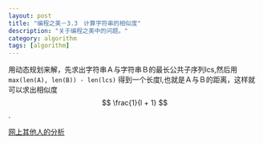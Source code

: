 ```yaml
---
layout: post
title: "编程之美－3.3　计算字符串的相似度"
description: "关于编程之美中的问题。"
category: algorithm
tags: [algorithm]
---
```


用动态规划来解，先求出字符串Ａ与字符串Ｂ的最长公共子序列lcs,然后用`max(len(A), len(B)) - len(lcs)` 得到一个长度l,也就是Ａ与Ｂ的距离，这样就可以求出相似度 $$ \frac{1}{l + 1} $$.

[网上其他人的分析](http://www.cnblogs.com/yujunyong/articles/2004724.html)